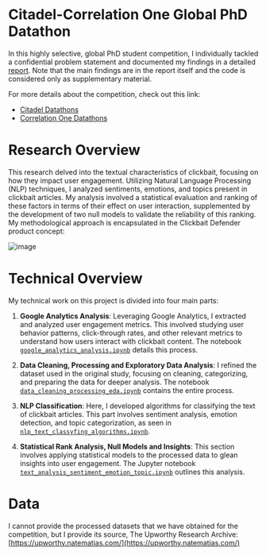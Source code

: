 # Citadel-Correlation One Global PhD Datathon
In this highly selective, global PhD student competition, I individually tackled a confidential problem statement and documented my findings in a detailed [report](https://github.com/lukablagoje/citadel_correlation_one_global_phd_datathon_2023/blob/main/datathon_report.pdf). Note that the main findings are in the report itself and the code is considered only as supplementary material.

For more details about the competition, check out this link:
- [Citadel Datathons](https://www.citadel.com/careers/students/datathons/)
- [Correlation One Datathons](https://www.correlation-one.com/data-science-talent-competitions)
# Research Overview
This research delved into the textual characteristics of clickbait, focusing on how they impact user engagement. Utilizing Natural Language Processing (NLP) techniques, I analyzed sentiments, emotions, and topics present in clickbait articles. My analysis involved a statistical evaluation and ranking of these factors in terms of their effect on user interaction, supplemented by the development of two null models to validate the reliability of this ranking. My methodological approach is encapsulated in the Clickbait Defender product concept:

![image](https://github.com/lukablagoje/citadel_correlation_one_global_phd_datathon_2023/assets/52599010/d180bc7a-858f-4477-9a86-a0c94d72e206)


# Technical Overview
My technical work on this project is divided into four main parts:

1. **Google Analytics Analysis**: Leveraging Google Analytics, I extracted and analyzed user engagement metrics. This involved studying user behavior patterns, click-through rates, and other relevant metrics to understand how users interact with clickbait content. The notebook [`google_analytics_analysis.ipynb`](https://github.com/lukablagoje/google-analytics-analysis) details this process.

2. **Data Cleaning, Processing and Exploratory Data Analysis**: I refined the dataset used in the original study, focusing on cleaning, categorizing, and preparing the data for deeper analysis. The notebook [`data_cleaning_processing_eda.ipynb`](https://github.com/lukablagoje/data-cleaning-processing-eda) contains the entire process.

3. **NLP Classification**: Here, I developed algorithms for classifying the text of clickbait articles. This part involves sentiment analysis, emotion detection, and topic categorization, as seen in [`nlp_text_classyfing_algorithms.ipynb`](https://github.com/lukablagoje/nlp-text-classyfing-algorithms).

4. **Statistical Rank Analysis, Null Models and Insights**: This section involves applying statistical models to the processed data to glean insights into user engagement. The Jupyter notebook [`text_analysis_sentiment_emotion_topic.ipynb`](https://github.com/lukablagoje/citadel_correlation_one_global_phd_datathon_2023/blob/main/text_analysis_sentiment_emotion_topic.ipynb) outlines this analysis.

# Data
I cannot provide the processed datasets that we have obtained for the competition, but I provide its source, The Upworthy Research Archive:
[https://upworthy.natematias.com/](https://upworthy.natematias.com/)
